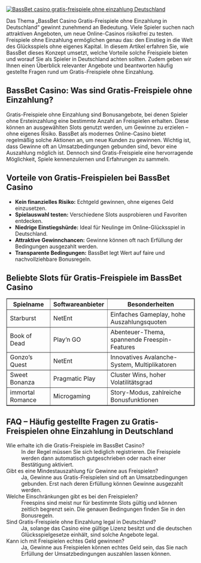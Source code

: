 [![BassBet casino gratis-freispiele ohne einzahlung Deutschland](https://123-caf.pages.dev/gitsignup.png)](https://vrmoo.ru/Bt82HjjY)

<p>Das Thema „BassBet Casino Gratis-Freispiele ohne Einzahlung in Deutschland“ gewinnt zunehmend an Bedeutung. Viele Spieler suchen nach attraktiven Angeboten, um neue Online-Casinos risikofrei zu testen. Freispiele ohne Einzahlung ermöglichen genau das: den Einstieg in die Welt des Glücksspiels ohne eigenes Kapital. In diesem Artikel erfahren Sie, wie BassBet dieses Konzept umsetzt, welche Vorteile solche Freispiele bieten und worauf Sie als Spieler in Deutschland achten sollten. Zudem geben wir Ihnen einen Überblick relevanter Angebote und beantworten häufig gestellte Fragen rund um Gratis-Freispiele ohne Einzahlung.</p>  <h2>BassBet Casino: Was sind Gratis-Freispiele ohne Einzahlung?</h2> <p>Gratis-Freispiele ohne Einzahlung sind Bonusangebote, bei denen Spieler ohne Ersteinzahlung eine bestimmte Anzahl an Freispielen erhalten. Diese können an ausgewählten Slots genutzt werden, um Gewinne zu erzielen – ohne eigenes Risiko. BassBet als modernes Online-Casino bietet regelmäßig solche Aktionen an, um neue Kunden zu gewinnen. Wichtig ist, dass Gewinne oft an Umsatzbedingungen gebunden sind, bevor eine Auszahlung möglich ist. Dennoch sind Gratis-Freispiele eine hervorragende Möglichkeit, Spiele kennenzulernen und Erfahrungen zu sammeln.</p>  <h2>Vorteile von Gratis-Freispielen bei BassBet Casino</h2> <ul> <li><strong>Kein finanzielles Risiko:</strong> Echtgeld gewinnen, ohne eigenes Geld einzusetzen.</li> <li><strong>Spielauswahl testen:</strong> Verschiedene Slots ausprobieren und Favoriten entdecken.</li> <li><strong>Niedrige Einstiegshürde:</strong> Ideal für Neulinge im Online-Glücksspiel in Deutschland.</li> <li><strong>Attraktive Gewinnchancen:</strong> Gewinne können oft nach Erfüllung der Bedingungen ausgezahlt werden.</li> <li><strong>Transparente Bedingungen:</strong> BassBet legt Wert auf faire und nachvollziehbare Bonusregeln.</li> </ul>  <h2>Beliebte Slots für Gratis-Freispiele im BassBet Casino</h2> <table border="1" cellspacing="0" cellpadding="5"> <thead> <tr> <th>Spielname</th> <th>Softwareanbieter</th> <th>Besonderheiten</th> </tr> </thead> <tbody> <tr> <td>Starburst</td> <td>NetEnt</td> <td>Einfaches Gameplay, hohe Auszahlungsquoten</td> </tr> <tr> <td>Book of Dead</td> <td>Play’n GO</td> <td>Abenteuer-Thema, spannende Freespin-Features</td> </tr> <tr> <td>Gonzo’s Quest</td> <td>NetEnt</td> <td>Innovatives Avalanche-System, Multiplikatoren</td> </tr> <tr> <td>Sweet Bonanza</td> <td>Pragmatic Play</td> <td>Cluster Wins, hoher Volatilitätsgrad</td> </tr> <tr> <td>immortal Romance</td> <td>Microgaming</td> <td>Story-Modus, zahlreiche Bonusfunktionen</td> </tr> </tbody> </table>  <h2>FAQ – Häufig gestellte Fragen zu Gratis-Freispielen ohne Einzahlung in Deutschland</h2> <dl> <dt>Wie erhalte ich die Gratis-Freispiele im BassBet Casino?</dt> <dd>In der Regel müssen Sie sich lediglich registrieren. Die Freispiele werden dann automatisch gutgeschrieben oder nach einer Bestätigung aktiviert.</dd>  <dt>Gibt es eine Mindestauszahlung für Gewinne aus Freispielen?</dt> <dd>Ja, Gewinne aus Gratis-Freispielen sind oft an Umsatzbedingungen gebunden. Erst nach deren Erfüllung können Gewinne ausgezahlt werden.</dd>  <dt>Welche Einschränkungen gibt es bei den Freispielen?</dt> <dd>Freespins sind meist nur für bestimmte Slots gültig und können zeitlich begrenzt sein. Die genauen Bedingungen finden Sie in den Bonusregeln.</dd>  <dt>Sind Gratis-Freispiele ohne Einzahlung legal in Deutschland?</dt> <dd>Ja, solange das Casino eine gültige Lizenz besitzt und die deutschen Glücksspielgesetze einhält, sind solche Angebote legal.</dd>  <dt>Kann ich mit Freispielen echtes Geld gewinnen?</dt> <dd>Ja, Gewinne aus Freispielen können echtes Geld sein, das Sie nach Erfüllung der Umsatzbedingungen auszahlen lassen können.</dd> </dl>